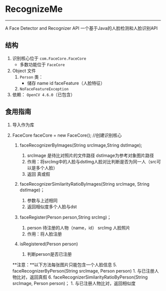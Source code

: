 # RecognizeMe
---
A Face Detector and Recognizer API
一个基于Java的人脸检测和人脸识别API

## 结构
1. 识别核心位于 `com.FaceCore.FaceCore`
   * 多数功能位于 `FaceCore`
2. Object 文件
   1. `Person` 类：
        * 储存 name id faceFeature（人脸特征）
   2. `NoFaceFeatureException`
3. 依赖： `OpenCV 4.6.0`（已包含）

## 食用指南
1. 导入作为库
2. FaceCore faceCore = new FaceCore(); //创建识别核心
   1. faceRecognizerByImages(String srcImage,String dstImage);
      1. srcImage 是待比对照片的文件路径 dstImage为参考对象图片路径
      2. 作用：将srcImg中的人脸与dstImg人脸对比判断是否为同一人（src可以是多个人脸）
      3. 返回 真或假
    
    2. faceRecognizerSimilarityRatioByImages(String srcImage, String dstImage)；
       1. 参数与上述相同
       2. 返回相似度多个人脸与dst
    
    3. faceRegister(Person person,String srcImg)；
       1. person 待注册的人物（name，id） srcImg 人脸照片
       2. 作用：将人脸注册
    4. isRegistered(Person person)
       1. 判断person是否已注册
    
    **注意：**以下方法每张图片只能包含一个人脸信息
    5. faceRecognizerByPerson(String srcImage, Person person)
       1. 与已注册人物比对，返回真假
    6. faceRecognizerSimilarityRatioByPerson(String srcImage, Person person)；
       1. 与已注册人物比对，返回相似度
